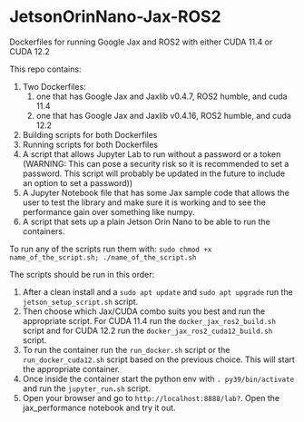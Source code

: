# JetsonOrinNano-Jax-ROS2
Dockerfiles for running Google Jax and ROS2 with either CUDA 11.4 or CUDA 12.2

This repo contains:
1. Two Dockerfiles:
     1. one that has Google Jax and Jaxlib v0.4.7, ROS2 humble, and cuda 11.4
     2. one that has Google Jax and Jaxlib v0.4.16, ROS2 humble, and cuda 12.2
2. Building scripts for both Dockerfiles
3. Running scripts for both Dockerfiles
4. A script that allows Jupyter Lab to run without a password or a token (WARNING: This can pose a security risk so it is recommended to set a password. This script will probably be updated in the future to include an option to set a password))
5. A Jupyter Notebook file that has some Jax sample code that allows the user to test the library and make sure it is working and to see the performance gain over something like numpy.
6. A script that sets up a plain Jetson Orin Nano to be able to run the containers.

To run any of the scripts run them with: `sudo chmod +x name_of_the_script.sh; ./name_of_the_script.sh`

The scripts should be run in this order:
1. After a clean install and a `sudo apt update` and `sudo apt upgrade` run the `jetson_setup_script.sh` script.
2. Then choose which Jax/CUDA combo suits you best and run the appropriate script. For CUDA 11.4 run the `docker_jax_ros2_build.sh` script and for CUDA 12.2 run the `docker_jax_ros2_cuda12_build.sh` script.
3. To run the container run the `run_docker.sh` script or the `run_docker_cuda12.sh` script based on the previous choice. This will start the appropriate container.
4. Once inside the container start the python env with `. py39/bin/activate` and run the `jupyter_run.sh` script.
5. Open your browser and go to `http://localhost:8888/lab?`. Open the jax_performance notebook and try it out.
